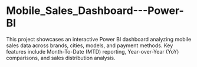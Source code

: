 # Mobile_Sales_Dashboard---Power-BI
This project showcases an interactive Power BI dashboard analyzing mobile sales data across brands, cities, models, and payment methods. Key features include Month-To-Date (MTD) reporting, Year-over-Year (YoY) comparisons, and sales distribution analysis.

